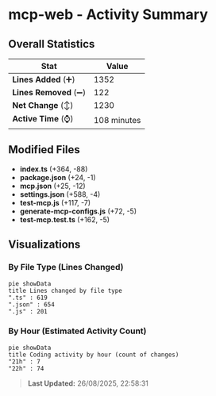 # mcp-web - Activity Summary 

## Overall Statistics

| Stat                   | Value                                                             |
| ---------------------- | ----------------------------------------------------------------- |
| **Lines Added** (➕)   | 1352                                          |
| **Lines Removed** (➖) | 122                                        |
| **Net Change** (↕)    | 1230                |
| **Active Time** (⌚)   | 108 minutes |


## Modified Files
- **index.ts** (+364, -88)
- **package.json** (+24, -1)
- **mcp.json** (+25, -12)
- **settings.json** (+588, -4)
- **test-mcp.js** (+117, -7)
- **generate-mcp-configs.js** (+72, -5)
- **test-mcp.test.ts** (+162, -5)

## Visualizations

### By File Type (Lines Changed)

```mermaid
pie showData
title Lines changed by file type
".ts" : 619
".json" : 654
".js" : 201
```

### By Hour (Estimated Activity Count)

```mermaid
pie showData
title Coding activity by hour (count of changes)
"21h" : 7
"22h" : 74
```


> **Last Updated:** 26/08/2025, 22:58:31